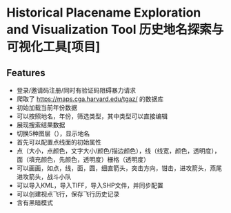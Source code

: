 # Historical Placename Exploration and Visualization Tool 历史地名探索与可视化工具[项目]

## Features

- 登录/邀请码注册/同时有验证码阻碍暴力请求
- 爬取了 https://maps.cga.harvard.edu/tgaz/ 的数据库
- 初始加载当前年份数据
- 可以按照地名，年份，筛选类型，其中类型可以直接编辑
- 展现搜索结果数据
- 切换5种图层（），显示地名
- 首先可以配置点线面的初始属性
- 点（大小，点颜色，文字大小/颜色/描边颜色），线（线宽，颜色，透明度），面（填充颜色，先颜色，透明度）栅格（透明度）
- 可以画画，如点，线，面，圆，细直箭头，突击方向，钳击，进攻箭头，燕尾进攻箭头，战斗小队
- 可以导入KML，导入TIFF，导入SHP文件，并同步配置
- 可以创建视点飞行，保存飞行历史记录
- 含有黑暗模式
